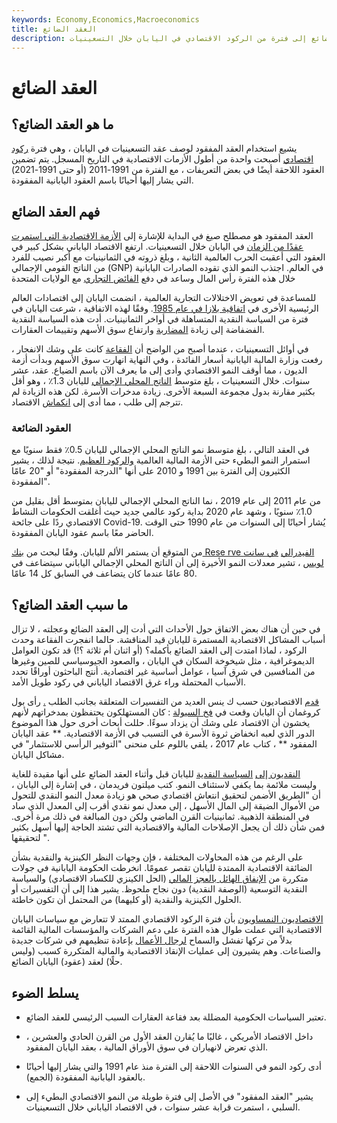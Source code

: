 ```yaml
---
keywords: Economy,Economics,Macroeconomics
title: العقد الضائع
description: يشير العقد الضائع إلى فترة من الركود الاقتصادي في اليابان خلال التسعينيات.
---
```


# العقد الضائع
## ما هو العقد الضائع؟

يشيع استخدام العقد المفقود لوصف عقد التسعينيات في اليابان ، وهي فترة [ركود اقتصادي](/stagnation) أصبحت واحدة من أطول الأزمات الاقتصادية في التاريخ المسجل. يتم تضمين العقود اللاحقة أيضًا في بعض التعريفات ، مع الفترة من 1991-2011 (أو حتى 1991-2021) التي يشار إليها أحيانًا باسم العقود اليابانية المفقودة.

## فهم العقد الضائع

العقد المفقود هو مصطلح صيغ في البداية للإشارة إلى [الأزمة الاقتصادية التي استمرت عقدًا من الزمان](/financial-crisis) في اليابان خلال التسعينيات. ارتفع الاقتصاد الياباني بشكل كبير في العقود التي أعقبت الحرب العالمية الثانية ، وبلغ ذروته في الثمانينيات مع أكبر نصيب للفرد من الناتج القومي الإجمالي (GNP) في العالم. اجتذب النمو الذي تقوده الصادرات اليابانية خلال هذه الفترة رأس المال وساعد في دفع [الفائض التجاري](/trade-surplus) مع الولايات المتحدة

للمساعدة في تعويض الاختلالات التجارية العالمية ، انضمت اليابان إلى اقتصادات العالم الرئيسية الأخرى في [اتفاقية بلازا في عام 1985](/plaza-accord). وفقًا لهذه الاتفاقية ، شرعت اليابان في فترة من السياسة النقدية المتساهلة في أواخر الثمانينيات. أدت هذه السياسة النقدية الفضفاضة إلى زيادة [المضاربة](/speculation) وارتفاع سوق الأسهم وتقييمات العقارات.

في أوائل التسعينيات ، عندما أصبح من الواضح أن [الفقاعة](/bubble) كانت على وشك الانفجار ، رفعت وزارة المالية اليابانية أسعار الفائدة ، وفي النهاية انهارت سوق الأسهم وبدأت أزمة الديون ، مما أوقف النمو الاقتصادي وأدى إلى ما يعرف الآن باسم الضياع. عقد، عشر سنوات. خلال التسعينيات ، بلغ متوسط [الناتج المحلي الإجمالي](/gdp) لليابان 1.3٪ ، وهو أقل بكثير مقارنة بدول مجموعة السبعة الأخرى. زيادة مدخرات الأسرة. لكن هذه الزيادة لم تترجم إلى طلب ، مما أدى إلى [انكماش](/deflation) الاقتصاد.

### العقود الضائعة

في العقد التالي ، بلغ متوسط نمو الناتج المحلي الإجمالي لليابان 0.5٪ فقط سنويًا مع استمرار النمو البطيء حتى الأزمة المالية العالمية [والركود العظيم](/great-recession). نتيجة لذلك ، يشير الكثيرون إلى الفترة بين 1991 و 2010 على أنها "الدرجة المفقودة" أو "20 عامًا المفقودة".

من عام 2011 إلى عام 2019 ، نما الناتج المحلي الإجمالي لليابان بمتوسط أقل بقليل من 1.0٪ سنويًا ، وشهد عام 2020 بداية ركود عالمي جديد حيث أغلقت الحكومات النشاط الاقتصادي ردًا على جائحة Covid-19. يُشار أحيانًا إلى السنوات من عام 1990 حتى الوقت الحاضر معًا باسم عقود اليابان المفقودة.

من المتوقع أن يستمر الألم لليابان. وفقًا لبحث من [بنك Rese rve الفيدرالي](/federal-reserve-bank-of-stlouis) [في سانت لويس](/federal-reserve-bank-of-stlouis) ، تشير معدلات النمو الأخيرة إلى أن الناتج المحلي الإجمالي الياباني سيتضاعف في 80 عامًا عندما كان يتضاعف في السابق كل 14 عامًا.

## ما سبب العقد الضائع؟

في حين أن هناك بعض الاتفاق حول الأحداث التي أدت إلى العقد الضائع وعجلته ، لا تزال أسباب المشاكل الاقتصادية المستمرة لليابان قيد المناقشة. حالما انفجرت الفقاعة وحدث الركود ، لماذا امتدت إلى العقد الضائع بأكمله؟ (أو اثنان أم ثلاثة ؟!) قد تكون العوامل الديموغرافية ، مثل شيخوخة السكان في اليابان ، والصعود الجيوسياسي للصين وغيرها من المنافسين في شرق آسيا ، عوامل أساسية غير اقتصادية. أنتج الباحثون أوراقًا تحدد الأسباب المحتملة وراء غرق الاقتصاد الياباني في ركود طويل الأمد.

[قدم](/keynesianeconomics) الاقتصاديون حسب ك ينس العديد من التفسيرات المتعلقة بجانب الطلب [.](/keynesianeconomics) رأى بول كروغمان أن اليابان وقعت في [فخ السيولة](/liquiditytrap) : كان المستهلكون يحتفظون بمدخراتهم لأنهم يخشون أن الاقتصاد على وشك أن يزداد سوءًا. حللت أبحاث أخرى حول هذا الموضوع الدور الذي لعبه انخفاض ثروة الأسرة في التسبب في الأزمة الاقتصادية. ** عقد اليابان المفقود ** ، كتاب عام 2017 ، يلقي باللوم على منحنى "التوفير الرأسي للاستثمار" في مشاكل اليابان.

[النقديون إلى](/monetarist) [السياسة النقدية](/monetarypolicy) لليابان قبل وأثناء العقد الضائع على أنها مقيدة للغاية وليست ملائمة بما يكفي لاستئناف النمو. كتب ميلتون فريدمان ، في إشارة إلى اليابان ، أن "الطريق الأضمن لتحقيق انتعاش اقتصادي صحي هو زيادة معدل النمو النقدي للتحول من الأموال الضيقة إلى المال الأسهل ، إلى معدل نمو نقدي أقرب إلى المعدل الذي ساد في المنطقة الذهبية. ثمانينيات القرن الماضي ولكن دون المبالغة في ذلك مرة أخرى. فمن شأن ذلك أن يجعل الإصلاحات المالية والاقتصادية التي تشتد الحاجة إليها أسهل بكثير لتحقيقها ".

على الرغم من هذه المحاولات المختلفة ، فإن وجهات النظر الكينزية والنقدية بشأن الضائقة الاقتصادية الممتدة لليابان تقصر عمومًا. انخرطت الحكومة اليابانية في جولات متكررة من [الإنفاق الهائل بالعجز المالي](/deficit-spending) (الحل الكينزي للكساد الاقتصادي) والسياسة النقدية التوسعية (الوصفة النقدية) دون نجاح ملحوظ. يشير هذا إلى أن التفسيرات أو الحلول الكينزية والنقدية (أو كليهما) من المحتمل أن تكون خاطئة.

[الاقتصاديون النمساويون](/austrian_school) بأن فترة الركود الاقتصادي الممتد لا تتعارض مع سياسات اليابان الاقتصادية التي عملت طوال هذه الفترة على دعم الشركات والمؤسسات المالية القائمة بدلاً من تركها تفشل والسماح [لرجال الأعمال](/entrepreneur) بإعادة تنظيمهم في شركات جديدة والصناعات. وهم يشيرون إلى عمليات الإنقاذ الاقتصادية والمالية المتكررة كسبب (وليس حلًا) لعقد (عقود) اليابان الضائع.

## يسلط الضوء

- تعتبر السياسات الحكومية المضللة بعد فقاعة العقارات السبب الرئيسي للعقد الضائع.

- داخل الاقتصاد الأمريكي ، غالبًا ما يُقارن العقد الأول من القرن الحادي والعشرين ، الذي تعرض لانهياران في سوق الأوراق المالية ، بعقد اليابان المفقود.

- أدى ركود النمو في السنوات اللاحقة إلى الفترة منذ عام 1991 والتي يشار إليها أحيانًا بالعقود اليابانية المفقودة (الجمع).

- يشير "العقد المفقود" في الأصل إلى فترة طويلة من النمو الاقتصادي البطيء إلى السلبي ، استمرت قرابة عشر سنوات ، في الاقتصاد الياباني خلال التسعينيات.

